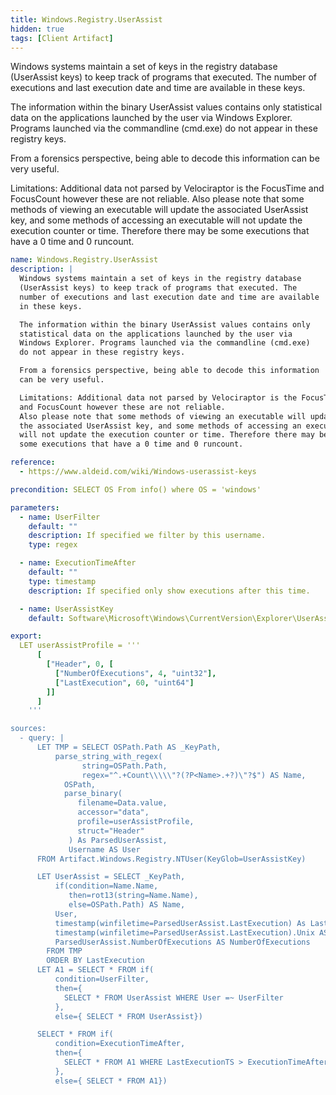 ```yaml
---
title: Windows.Registry.UserAssist
hidden: true
tags: [Client Artifact]
---
```


Windows systems maintain a set of keys in the registry database
(UserAssist keys) to keep track of programs that executed. The
number of executions and last execution date and time are available
in these keys.

The information within the binary UserAssist values contains only
statistical data on the applications launched by the user via
Windows Explorer. Programs launched via the command­line (cmd.exe)
do not appear in these registry keys.

From a forensics perspective, being able to decode this information
can be very useful.

Limitations: Additional data not parsed by Velociraptor is the FocusTime
and FocusCount however these are not reliable.
Also please note that some methods of viewing an executable will update
the associated UserAssist key, and some methods of accessing an executable
will not update the execution counter or time. Therefore there may be
some executions that have a 0 time and 0 runcount.


```yaml
name: Windows.Registry.UserAssist
description: |
  Windows systems maintain a set of keys in the registry database
  (UserAssist keys) to keep track of programs that executed. The
  number of executions and last execution date and time are available
  in these keys.

  The information within the binary UserAssist values contains only
  statistical data on the applications launched by the user via
  Windows Explorer. Programs launched via the command­line (cmd.exe)
  do not appear in these registry keys.

  From a forensics perspective, being able to decode this information
  can be very useful.

  Limitations: Additional data not parsed by Velociraptor is the FocusTime
  and FocusCount however these are not reliable.
  Also please note that some methods of viewing an executable will update
  the associated UserAssist key, and some methods of accessing an executable
  will not update the execution counter or time. Therefore there may be
  some executions that have a 0 time and 0 runcount.

reference:
  - https://www.aldeid.com/wiki/Windows-userassist-keys

precondition: SELECT OS From info() where OS = 'windows'

parameters:
  - name: UserFilter
    default: ""
    description: If specified we filter by this username.
    type: regex

  - name: ExecutionTimeAfter
    default: ""
    type: timestamp
    description: If specified only show executions after this time.

  - name: UserAssistKey
    default: Software\Microsoft\Windows\CurrentVersion\Explorer\UserAssist\*\Count\*

export:
  LET userAssistProfile = '''
      [
        ["Header", 0, [
          ["NumberOfExecutions", 4, "uint32"],
          ["LastExecution", 60, "uint64"]
        ]]
      ]
    '''

sources:
  - query: |
      LET TMP = SELECT OSPath.Path AS _KeyPath,
          parse_string_with_regex(
                string=OSPath.Path,
                regex="^.+Count\\\\\"?(?P<Name>.+?)\"?$") AS Name,
            OSPath,
            parse_binary(
               filename=Data.value,
               accessor="data",
               profile=userAssistProfile,
               struct="Header"
             ) As ParsedUserAssist,
             Username AS User
      FROM Artifact.Windows.Registry.NTUser(KeyGlob=UserAssistKey)

      LET UserAssist = SELECT _KeyPath,
          if(condition=Name.Name,
             then=rot13(string=Name.Name),
             else=OSPath.Path) AS Name,
          User,
          timestamp(winfiletime=ParsedUserAssist.LastExecution) As LastExecution,
          timestamp(winfiletime=ParsedUserAssist.LastExecution).Unix AS LastExecutionTS,
          ParsedUserAssist.NumberOfExecutions AS NumberOfExecutions
        FROM TMP
        ORDER BY LastExecution
      LET A1 = SELECT * FROM if(
          condition=UserFilter,
          then={
            SELECT * FROM UserAssist WHERE User =~ UserFilter
          },
          else={ SELECT * FROM UserAssist})

      SELECT * FROM if(
          condition=ExecutionTimeAfter,
          then={
            SELECT * FROM A1 WHERE LastExecutionTS > ExecutionTimeAfter
          },
          else={ SELECT * FROM A1})

```
